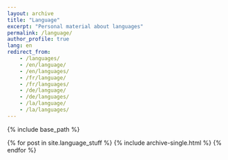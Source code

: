 ```yaml
---
layout: archive
title: "Language"
excerpt: "Personal material about languages"
permalink: /language/
author_profile: true
lang: en
redirect_from: 
    - /languages/
    - /en/language/
    - /en/languages/
    - /fr/language/
    - /fr/languages/
    - /de/language/
    - /de/languages/
    - /la/language/
    - /la/languages/
---
```

{% include base_path %}

{% for post in site.language_stuff %}
  {% include archive-single.html %}
{% endfor %}
